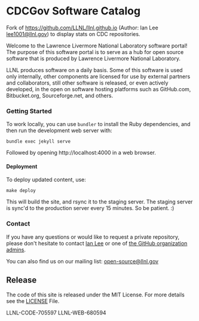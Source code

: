 # CDCGov Software Catalog

Fork of https://github.com/LLNL/llnl.github.io (Author: Ian Lee <lee1001@llnl.gov>) to display stats on CDC repositories.

Welcome to the Lawrence Livermore National Laboratory software portal! The purpose of this software portal is to serve as a hub for open source software that is produced by Lawrence Livermore National Laboratory.

LLNL produces software on a daily basis. Some of this software is used only internally, other components are licensed for use by external partners and collaborators, still other software is released, or even actively developed, in the open on software hosting platforms such as GitHub.com, Bitbucket.org, Sourceforge.net, and others.

### Getting Started

To work locally, you can use `bundler` to install the Ruby dependencies, and then run the development web server with:

```
bundle exec jekyll serve
```

Followed by opening http://localhost:4000 in a web browser.

#### Deployment

To deploy updated content, use:

```
make deploy
```

This will build the site, and rsync it to the staging server. The staging server is sync'd to the production server every 15 minutes. So be patient. :)

### Contact

If you have any questions or would like to request a private repository, please don't hesitate to contact [Ian Lee](mailto:ian@llnl.gov) or one of [the GitHub organization admins](mailto:github-admin@llnl.gov).

You can also find us on our mailing list: <open-source@llnl.gov>

## Release

The code of this site is released under the MIT License. For more details see the
[LICENSE](LICENSE) File.

LLNL-CODE-705597
LLNL-WEB-680594
